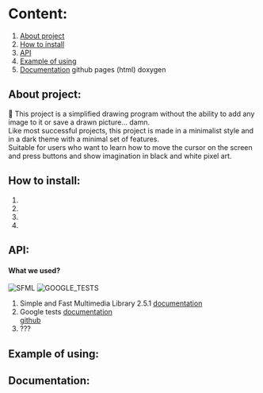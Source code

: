 # Content:
1. [About project](https://github.com/Ruhrozz/SFML_test#about-project)
2. [How to install](https://github.com/Ruhrozz/SFML_test#how-to-install)
3. [API](https://github.com/Ruhrozz/SFML_test/#api)
4. [Example of using](https://github.com/Ruhrozz/SFML_test#example-of-using)
5. [Documentation](https://github.com/Ruhrozz/SFML_test#documentation) github pages (html) doxygen

## About project:

:art: This project is a simplified drawing program without the ability to add any image to it or save a drawn picture... damn.\
Like most successful projects, this project is made in a minimalist style and in a dark theme with a minimal set of features.\
Suitable for users who want to learn how to move the cursor on the screen and press buttons and show imagination in black and white pixel art.

## How to install:
1.
2.
3.
4.

## API:
#### What we used?
![SFML](https://camo.githubusercontent.com/f1cd6496aa46486fae925d16a7eac97db76be820a37cb33ad2bc7cedf4191183/68747470733a2f2f7777772e73666d6c2d6465762e6f72672f696d616765732f6c6f676f2e706e67)
![GOOGLE_TESTS](https://user-images.githubusercontent.com/72031225/169479448-7ed0b186-c025-4bc6-83ae-ca751057bb49.png)

1. Simple and Fast Multimedia Library 2.5.1 
[documentation](https://www.sfml-dev.org/documentation/2.5.1/)
2. Google tests 
[documentation](https://google.github.io/googletest/)\
[github](https://github.com/google/googletest)
3. ???

## Example of using:

## Documentation:
